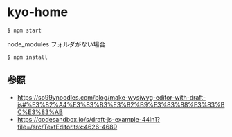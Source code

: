 # kyo-home

```
$ npm start
```

node_modules フォルダがない場合

```
$ npm install
```

## 参照

- https://so99ynoodles.com/blog/make-wysiwyg-editor-with-draft-js#%E3%82%A4%E3%83%B3%E3%82%B9%E3%83%88%E3%83%BC%E3%83%AB
- https://codesandbox.io/s/draft-js-example-44ln1?file=/src/TextEditor.tsx:4626-4689
